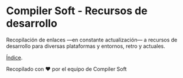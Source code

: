 # Compiler Soft - Recursos de desarrollo

Recopilación de enlaces &mdash;en constante actualización&mdash; a recursos de desarrollo para diversas plataformas y entornos, retro y actuales.

[Índice](docs/index.md).

Recopilado con ❤ por el equipo de Compiler Soft
